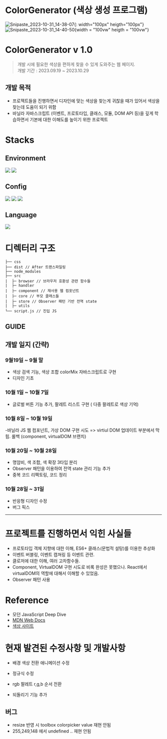 # ColorGenerator (색상 생성 프로그램)

![Snipaste_2023-10-31_14-38-07](https://github.com/dnrgus1127/colorProject/assets/65962363/2d932999-66e5-439e-b9db-768e3b7bb4da){: width="100px" heigth="100px"}
![Snipaste_2023-10-31_14-40-50](https://github.com/dnrgus1127/colorProject/assets/65962363/f97db4e6-7b65-40ce-8066-01a0e630d516){width = "100vw" heigth = "100vw"}


# ColorGenerator v 1.0

> 개발 시에 필요한 색상을 편하게 찾을 수 있게 도와주는 웹 페이지.<br>
> 개발 기간 : 2023.09.19 ~ 2023.10.29

## 개발 목적

- 프로젝트들을 진행하면서 디자인에 맞는 색상을 찾는게 귀찮을 때가 있어서 색상을 찾는데 도움이 되기 위함
- 바닐라 자바스크립트 (이벤트, 프로토타입, 클래스, 모듈, DOM API 등)을 깊게 학습하면서 기본에 대한 이해도를 높이기 위한 프로젝트

# Stacks

## Environment

<img src="https://img.shields.io/badge/visual studio code-007ACC?style=for-the-badge&logo=visualstudiocode&logoColor=white">
<img src="https://img.shields.io/badge/github-181717?style=for-the-badge&logo=github&logoColor=white">

## Config

<img src="https://img.shields.io/badge/npm-CB3837?style=for-the-badge&logo=npm&logoColor=white">
<img src="https://img.shields.io/badge/babel-F9DC3E?style=for-the-badge&logo=babel&logoColor=white">
<img src="https://img.shields.io/ba![Snipaste_2023-10-31_14-38-07](https://github.com/dnrgus1127/colorProject/assets/65962363/12405190-d428-4dff-b9c3-138acfd71eef)
dge/webpack-8DD6F9?style=for-the-badge&logo=npm&logoColor=white">

## Language

<img src="https://img.shields.io/badge/javscript-F7DF1E?style=for-the-badge&logo=javascript&logoColor=white">

# 디렉터리 구조

```
├── css
├── dist // After 트랜스파일링
├── node_modules
├── src
|  ├─ browser // 브라우저 호환성 관련 함수들
|  ├─ handler
|  ├─ component // 재사용 웹 컴포넌트
|  ├─ core // 부모 클래스들
|  ├─ store // Observer 패턴 기반 전역 state
|  ├─ utils
└── script.js // 진입 JS
```

## GUIDE

## 개발 일지 (간략)

### 9월19일 ~ 9월 말

- 색상 검색 기능, 색상 조합 colorMix 자바스크립트로 구현
- 디자인 기초

### 10월 1일 ~ 10월 7일

- 글로벌 버튼 기능 추가, 팔레트 리스트 구현 ( 다중 팔레트로 색상 기억)

### 10월 8일 ~ 10월 19일

-바닐라 JS 웹 컴포넌트, 가상 DOM 구현 시도 => virtiul DOM 업데이트 부분에서 막힘. 롤백 (component, virtualDOM 브랜치)

### 10월 20일 ~ 10월 28일

- 명암비, 색 조합, 색 확장 3타입 분리
- Observer 패턴을 이용하여 전역 state 관리 기능 추가
- 중복 코드 리팩토링, 코드 정리

### 10월 28일 ~ 31일

- 반응형 디자인 수정
- 버그 픽스

---

# 프로젝트를 진행하면서 익힌 사실들

- 프로토타입 객체 지향에 대한 이해, ES6+ 클래스(문법적 설탕)를 이용한 추상화
- 이벤트 버블링, 이벤트 캡쳐링 등 이벤트 관련.
- 클로저에 대한 이해, 여러 고차함수들.
- Component, VirtualDOM 구현 시도로 비록 완성은 못했으나. React에서 virtualDOM의 역할에 대해서 이해할 수 있었음.
- Observer 패턴 사용

# Reference

- 모던 JavaScript Deep Dive
- [MDN Web Docs](https://developer.mozilla.org/ko/)
- [색상 사이트](https://colors.muz.li/color/1a1a1a)

# 현재 발견된 수정사항 및 개발사항

- 배경 색상 전환 애니메이션 수정

- 정규식 수정

- rgb 팔레트 r,g,b 순서 전환

- 되돌리기 기능 추가

## 버그

- resize 반영 시 toolbox colorpicker value 재현 안됨
- 255,249,148 에서 undefined .. 재현 안됨
